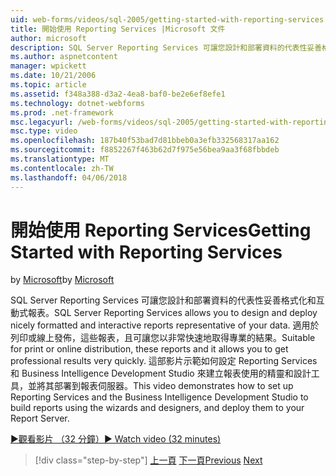 ```yaml
---
uid: web-forms/videos/sql-2005/getting-started-with-reporting-services
title: 開始使用 Reporting Services |Microsoft 文件
author: microsoft
description: SQL Server Reporting Services 可讓您設計和部署資料的代表性妥善格式化和互動式報表。 適合列印或就位 ！...
ms.author: aspnetcontent
manager: wpickett
ms.date: 10/21/2006
ms.topic: article
ms.assetid: f348a388-d3a2-4ea8-baf0-be2e6ef8efe1
ms.technology: dotnet-webforms
ms.prod: .net-framework
msc.legacyurl: /web-forms/videos/sql-2005/getting-started-with-reporting-services
msc.type: video
ms.openlocfilehash: 187b40f53bad7d81bbeb0a3efb332568317aa162
ms.sourcegitcommit: f8852267f463b62d7f975e56bea9aa3f68fbbdeb
ms.translationtype: MT
ms.contentlocale: zh-TW
ms.lasthandoff: 04/06/2018
---
```

<a name="getting-started-with-reporting-services"></a><span data-ttu-id="a3441-104">開始使用 Reporting Services</span><span class="sxs-lookup"><span data-stu-id="a3441-104">Getting Started with Reporting Services</span></span>
====================
<span data-ttu-id="a3441-105">by [Microsoft](https://github.com/microsoft)</span><span class="sxs-lookup"><span data-stu-id="a3441-105">by [Microsoft](https://github.com/microsoft)</span></span>

<span data-ttu-id="a3441-106">SQL Server Reporting Services 可讓您設計和部署資料的代表性妥善格式化和互動式報表。</span><span class="sxs-lookup"><span data-stu-id="a3441-106">SQL Server Reporting Services allows you to design and deploy nicely formatted and interactive reports representative of your data.</span></span> <span data-ttu-id="a3441-107">適用於列印或線上發佈，這些報表，且可讓您以非常快速地取得專業的結果。</span><span class="sxs-lookup"><span data-stu-id="a3441-107">Suitable for print or online distribution, these reports and it allows you to get professional results very quickly.</span></span> <span data-ttu-id="a3441-108">這部影片示範如何設定 Reporting Services 和 Business Intelligence Development Studio 來建立報表使用的精靈和設計工具，並將其部署到報表伺服器。</span><span class="sxs-lookup"><span data-stu-id="a3441-108">This video demonstrates how to set up Reporting Services and the Business Intelligence Development Studio to build reports using the wizards and designers, and deploy them to your Report Server.</span></span>

[<span data-ttu-id="a3441-109">&#9654;觀看影片 （32 分鐘）</span><span class="sxs-lookup"><span data-stu-id="a3441-109">&#9654; Watch video (32 minutes)</span></span>](https://channel9.msdn.com/Blogs/ASP-NET-Site-Videos/getting-started-with-reporting-services)

> [!div class="step-by-step"]
> <span data-ttu-id="a3441-110">[上一頁](using-sql-server-management-studio.md)
> [下一頁](building-and-customizing-reports-in-business-intelligence-development-studio.md)</span><span class="sxs-lookup"><span data-stu-id="a3441-110">[Previous](using-sql-server-management-studio.md)
[Next](building-and-customizing-reports-in-business-intelligence-development-studio.md)</span></span>
